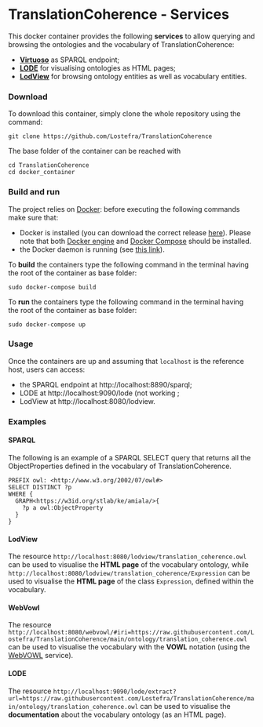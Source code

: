 # TranslationCoherence - Services
This docker container provides the following **services** to allow querying and browsing the ontologies and the vocabulary of TranslationCoherence:
 - [**Virtuoso**](http://vos.openlinksw.com/owiki/wiki/VOS) as SPARQL endpoint;
 - [**LODE**](https://essepuntato.it/lode/) for visualising ontologies as HTML pages;
 - [**LodView**](https://www.lodview.it/) for browsing ontology entities as well as vocabulary entities.

### Download
To download this container, simply clone the whole repository using the command:
```
git clone https://github.com/Lostefra/TranslationCoherence
```

The base folder of the container can be reached with
```
cd TranslationCoherence
cd docker_container
```

### Build and run
The project relies on [Docker](https://www.docker.com/): before executing the following commands make sure that:
- Docker is installed (you can download the correct release [here](https://hub.docker.com/search?q=&type=edition&offering=community)). Please note that both [Docker engine](https://docs.docker.com/engine/) and [Docker Compose](https://docs.docker.com/compose/) should be installed. 
- the Docker daemon is running (see [this link](https://docs.docker.com/config/daemon/#check-whether-docker-is-running)).

To **build** the containers type the following command in the terminal having the root of the container as base folder:
```
sudo docker-compose build
```
To **run** the containers type the following command in the terminal having the root of the container as base folder:
```
sudo docker-compose up
```

### Usage
Once the containers are up and assuming that `localhost` is the reference host, users can access:
 - the SPARQL endpoint at http://localhost:8890/sparql;
 - LODE at http://localhost:9090/lode (not working ;
 - LodView at http://localhost:8080/lodview.

### Examples
#### SPARQL

The following is an example of a SPARQL SELECT query that returns all the ObjectProperties defined in the vocabulary of TranslationCoherence.
```
PREFIX owl: <http://www.w3.org/2002/07/owl#>
SELECT DISTINCT ?p 
WHERE {
  GRAPH<https://w3id.org/stlab/ke/amiala/>{
    ?p a owl:ObjectProperty
  }
}
```
#### LodView

The resource
```http://localhost:8080/lodview/translation_coherence.owl```
can be used to visualise the **HTML page** of the vocabulary ontology, while
```http://localhost:8080/lodview/translation_coherence/Expression```
can be used to visualise the **HTML page** of the class `Expression`, defined within the vocabulary.

#### WebVowl

The resource
```http://localhost:8080/webvowl/#iri=https://raw.githubusercontent.com/Lostefra/TranslationCoherence/main/ontology/translation_coherence.owl```
can be used to visualise the vocabulary with the **VOWL** notation (using the [WebVOWL](http://vowl.visualdataweb.org/webvowl.html) service).

#### LODE

The resource
```http://localhost:9090/lode/extract?url=https://raw.githubusercontent.com/Lostefra/TranslationCoherence/main/ontology/translation_coherence.owl```
can be used to visualise the **documentation** about the vocabulary ontology (as an HTML page).
